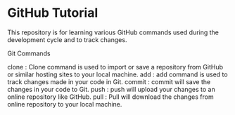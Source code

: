 # GitHub Tutorial

This repository is for learning various GitHub commands used during the development cycle and to track changes.

Git Commands

clone : Clone command is used to import or save a repository from GitHub or similar hosting sites to your local machine.
add : add command is used to track changes made in your code in Git.
commit : commit will save the changes in your code to Git.
push : push will upload your changes to an online repository like GitHub.
pull : Pull will download the changes from online repository to your local machine.
